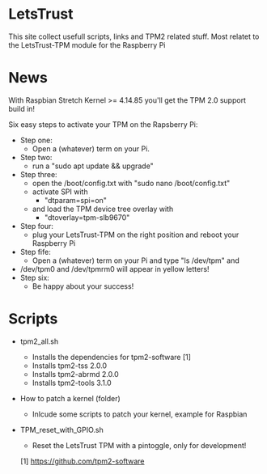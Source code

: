 # LetsTrust
This site collect usefull scripts, links and TPM2 related stuff.
Most relatet to the LetsTrust-TPM module for the Raspberry Pi

# News

With Raspbian Stretch Kernel >= 4.14.85 you'll get the TPM 2.0 support build in!

Six easy steps to activate your TPM on the Rapsberry Pi:

* Step one:
  * Open a (whatever) term on your Pi.
* Step two:
   * run a "sudo apt update && upgrade"
* Step three:
    * open the /boot/config.txt with "sudo nano /boot/config.txt"
    * activate SPI with
       * "dtparam=spi=on"
    * and load the TPM device tree overlay with
       * "dtoverlay=tpm-slb9670"
* Step four:
  * plug your LetsTrust-TPM on the right position and reboot your Raspberry Pi
* Step fife:
  * Open a (whatever) term on your Pi and type "ls /dev/tpm" and
* /dev/tpm0 and /dev/tpmrm0 will appear in yellow letters!
* Step six:
  * Be happy about your success!


# Scripts

* tpm2_all.sh
  * Installs the dependencies for tpm2-software [1]
  * Installs tpm2-tss 2.0.0
  * Installs tpm2-abrmd 2.0.0
  * Installs tpm2-tools 3.1.0

* How to patch a kernel (folder)
  * Inlcude some scripts to patch your kernel, example for Raspbian

* TPM_reset_with_GPIO.sh
  * Reset the LetsTrust TPM with a pintoggle, only for development!



  [1] https://github.com/tpm2-software
